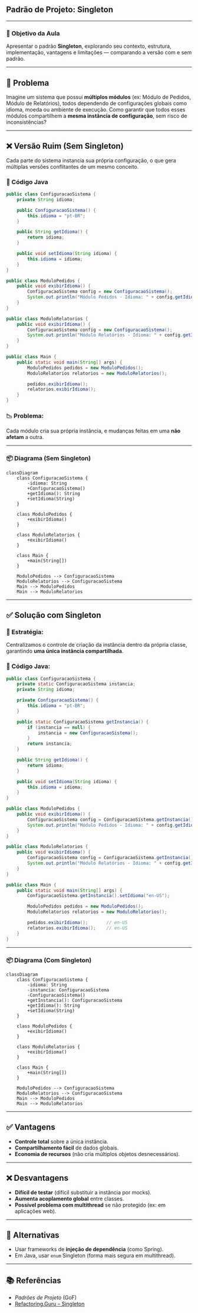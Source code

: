 ## Padrão de Projeto: Singleton

---

### 🎯 Objetivo da Aula

Apresentar o padrão **Singleton**, explorando seu contexto, estrutura, implementação, vantagens e limitações — comparando a versão com e sem padrão.

---

## 🤔 Problema

Imagine um sistema que possui **múltiplos módulos** (ex: Módulo de Pedidos, Módulo de Relatórios), todos dependendo de configurações globais como idioma, moeda ou ambiente de execução. Como garantir que todos esses módulos compartilhem a **mesma instância de configuração**, sem risco de inconsistências?

---

## ❌ Versão Ruim (Sem Singleton)

Cada parte do sistema instancia sua própria configuração, o que gera múltiplas versões conflitantes de um mesmo conceito.

### 🔧 Código Java

```java
public class ConfiguracaoSistema {
    private String idioma;

    public ConfiguracaoSistema() {
        this.idioma = "pt-BR";
    }

    public String getIdioma() {
        return idioma;
    }

    public void setIdioma(String idioma) {
        this.idioma = idioma;
    }
}

public class ModuloPedidos {
    public void exibirIdioma() {
        ConfiguracaoSistema config = new ConfiguracaoSistema();
        System.out.println("Módulo Pedidos - Idioma: " + config.getIdioma());
    }
}

public class ModuloRelatorios {
    public void exibirIdioma() {
        ConfiguracaoSistema config = new ConfiguracaoSistema();
        System.out.println("Módulo Relatórios - Idioma: " + config.getIdioma());
    }
}

public class Main {
    public static void main(String[] args) {
        ModuloPedidos pedidos = new ModuloPedidos();
        ModuloRelatorios relatorios = new ModuloRelatorios();

        pedidos.exibirIdioma();
        relatorios.exibirIdioma();
    }
}
```

### 📉 Problema:

Cada módulo cria sua própria instância, e mudanças feitas em uma **não afetam** a outra.

---

### 📦 Diagrama (Sem Singleton)

```mermaid
classDiagram
    class ConfiguracaoSistema {
        -idioma: String
        +ConfiguracaoSistema()
        +getIdioma(): String
        +setIdioma(String)
    }

    class ModuloPedidos {
        +exibirIdioma()
    }

    class ModuloRelatorios {
        +exibirIdioma()
    }

    class Main {
        +main(String[])
    }

    ModuloPedidos --> ConfiguracaoSistema
    ModuloRelatorios --> ConfiguracaoSistema
    Main --> ModuloPedidos
    Main --> ModuloRelatorios
```

---

## ✅ Solução com Singleton

### 🧠 Estratégia:

Centralizamos o controle de criação da instância dentro da própria classe, garantindo **uma única instância compartilhada**.

### 🔧 Código Java:

```java
public class ConfiguracaoSistema {
    private static ConfiguracaoSistema instancia;
    private String idioma;

    private ConfiguracaoSistema() {
        this.idioma = "pt-BR";
    }

    public static ConfiguracaoSistema getInstancia() {
        if (instancia == null) {
            instancia = new ConfiguracaoSistema();
        }
        return instancia;
    }

    public String getIdioma() {
        return idioma;
    }

    public void setIdioma(String idioma) {
        this.idioma = idioma;
    }
}

public class ModuloPedidos {
    public void exibirIdioma() {
        ConfiguracaoSistema config = ConfiguracaoSistema.getInstancia();
        System.out.println("Módulo Pedidos - Idioma: " + config.getIdioma());
    }
}

public class ModuloRelatorios {
    public void exibirIdioma() {
        ConfiguracaoSistema config = ConfiguracaoSistema.getInstancia();
        System.out.println("Módulo Relatórios - Idioma: " + config.getIdioma());
    }
}

public class Main {
    public static void main(String[] args) {
        ConfiguracaoSistema.getInstancia().setIdioma("en-US");

        ModuloPedidos pedidos = new ModuloPedidos();
        ModuloRelatorios relatorios = new ModuloRelatorios();

        pedidos.exibirIdioma();       // en-US
        relatorios.exibirIdioma();    // en-US
    }
}
```

---

### 📦 Diagrama (Com Singleton)

```mermaid
classDiagram
    class ConfiguracaoSistema {
        -idioma: String
        -instancia: ConfiguracaoSistema
        -ConfiguracaoSistema()
        +getInstancia(): ConfiguracaoSistema
        +getIdioma(): String
        +setIdioma(String)
    }

    class ModuloPedidos {
        +exibirIdioma()
    }

    class ModuloRelatorios {
        +exibirIdioma()
    }

    class Main {
        +main(String[])
    }

    ModuloPedidos --> ConfiguracaoSistema
    ModuloRelatorios --> ConfiguracaoSistema
    Main --> ModuloPedidos
    Main --> ModuloRelatorios
```

---

## ✅ Vantagens

* **Controle total** sobre a única instância.
* **Compartilhamento fácil** de dados globais.
* **Economia de recursos** (não cria múltiplos objetos desnecessários).

---

## ❌ Desvantagens

* **Difícil de testar** (difícil substituir a instância por mocks).
* **Aumenta acoplamento global** entre classes.
* **Possível problema com multithread** se não protegido (ex: em aplicações web).

---

## 🔄 Alternativas

* Usar frameworks de **injeção de dependência** (como Spring).
* Em Java, usar `enum` Singleton (forma mais segura em multithread).

---

## 📚 Referências

* *Padrões de Projeto* (GoF)
* [Refactoring.Guru – Singleton](https://refactoring.guru/pt-br/design-patterns/singleton)
